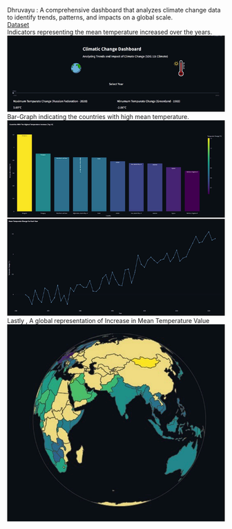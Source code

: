 Dhruvayu :  A comprehensive dashboard that analyzes climate change data to identify trends, patterns, and impacts on a global scale.        
[Dataset](climate_change_indicators.csv)                                  
Indicators representing the mean temperature increased over the years.
![Introductory Page](project_photos/Indicator.png)
Bar-Graph indicating the countries with high mean temperature.
![Country Wise BarGraph](project_photos/Bar_Graph.png)
![Year Wise LineChart](project_photos/Line_Chart.png)
Lastly , A global representation of Increase in Mean Temperature Value
![Globe Representation](project_photos/Global_Earth.png)






